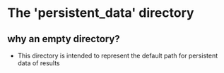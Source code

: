 # The 'persistent_data' directory

## why an empty directory?

- This directory is intended to represent the default path for persistent data of results
